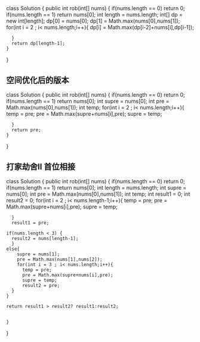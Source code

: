 ## 
class Solution {
    public int rob(int[] nums) {
        if(nums.length == 0) return 0;
        if(nums.length == 1) return nums[0];
      int length =  nums.length;
      int[] dp = new int[length];
      dp[0] = nums[0];
      dp[1] = Math.max(nums[0],nums[1]);
      for(int i = 2 ; i< nums.length;i++){
          dp[i] = Math.max(dp[i-2]+nums[i],dp[i-1]);

      }
      return dp[length-1];
    }
    
}


## 空间优化后的版本

class Solution {
    public int rob(int[] nums) {
        if(nums.length == 0) return 0;
        if(nums.length == 1) return nums[0];
      int supre = nums[0];
      int pre = Math.max(nums[0],nums[1]);
      int temp;
      for(int i = 2 ; i< nums.length;i++){
          temp = pre;
          pre = Math.max(supre+nums[i],pre);
          supre = temp;

      }
      return pre;
    }
    
}

## 打家劫舍II 首位相接
class Solution {
    public int rob(int[] nums) {
     if(nums.length == 0) return 0;
     if(nums.length == 1) return nums[0];
     int length = nums.length;
      int supre = nums[0];
      int pre = Math.max(nums[0],nums[1]);
      int temp;
      int result1 = 0;
      int result2 = 0;
      for(int i = 2 ; i< nums.length-1;i++){
          temp = pre;
          pre = Math.max(supre+nums[i],pre);
          supre = temp;

      }
      result1 = pre;
    
    if(nums.length < 3) {
      result2 = nums[length-1];
      }
    else{
        supre = nums[1];
        pre = Math.max(nums[1],nums[2]);
        for(int i = 3 ; i< nums.length;i++){
          temp = pre;
          pre = Math.max(supre+nums[i],pre);
          supre = temp;
          result2 = pre;
      }
    }
      
    return result1 > result2? result1:result2;
      
     
    }
    
}

